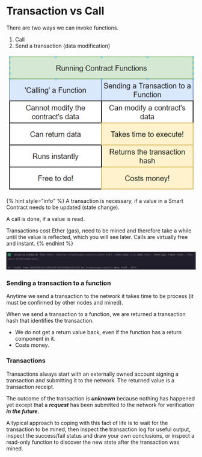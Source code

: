# Transaction vs Call

There are two ways we can invoke functions.

1. Call
2. Send a transaction (data modification)

![](<../../../.gitbook/assets/image (71).png>)

{% hint style="info" %}
A transaction is necessary, if a value in a Smart Contract needs to be updated (state change).&#x20;

A call is done, if a value is read.&#x20;

Transactions cost Ether (gas), need to be mined and therefore take a while until the value is reflected, which you will see later. Calls are virtually free and instant.
{% endhint %}

![transaction followed by call](<../../../.gitbook/assets/image (214).png>)

### Sending a transaction to a function

Anytime we send a transaction to the network it takes time to be process (it must be confirmed by other nodes and mined).

When we send a transaction to a function, we are returned a transaction hash that identifies the transaction.&#x20;

* We do not get a return value back, even if the function has a return component in it.
* Costs money.

### Transactions

Transactions always start with an externally owned account signing a transaction and submitting it to the network. The returned value is a transaction receipt.&#x20;

The outcome of the transaction is _**unknown**_ because nothing has happened yet except that a _**request**_ has been submitted to the network for verification _**in the future**_.

A typical approach to coping with this fact of life is to wait for the transaction to be mined, then inspect the transaction log for useful output, inspect the success/fail status and draw your own conclusions, or inspect a read-only function to discover the new state after the transaction was mined.
